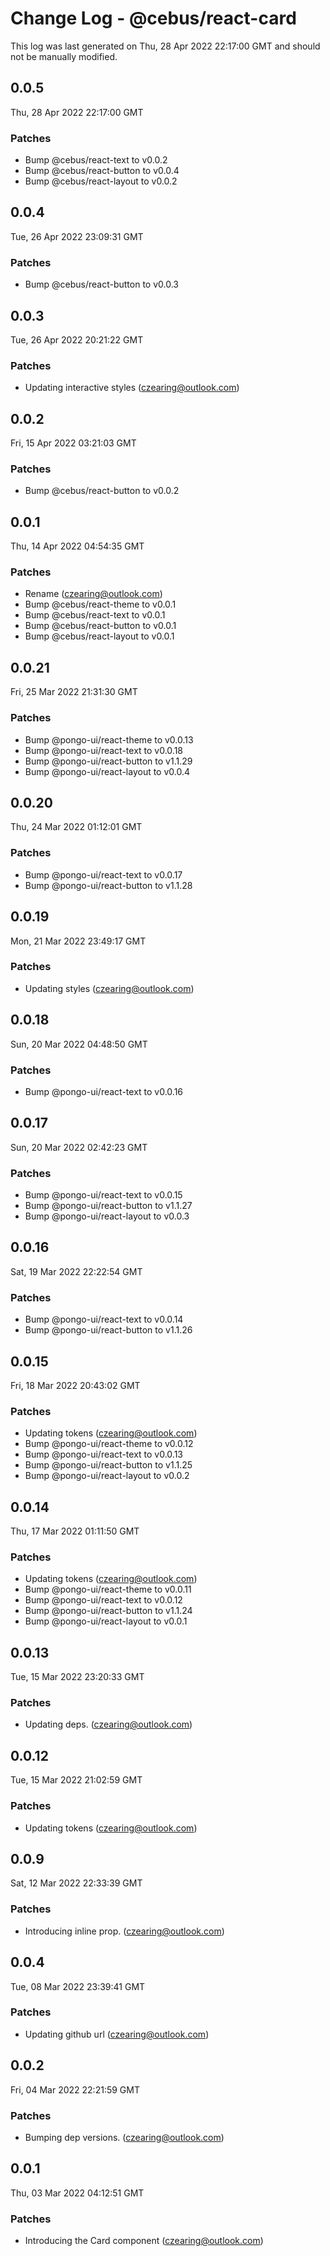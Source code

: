 # Change Log - @cebus/react-card

This log was last generated on Thu, 28 Apr 2022 22:17:00 GMT and should not be manually modified.

<!-- Start content -->

## 0.0.5

Thu, 28 Apr 2022 22:17:00 GMT

### Patches

- Bump @cebus/react-text to v0.0.2
- Bump @cebus/react-button to v0.0.4
- Bump @cebus/react-layout to v0.0.2

## 0.0.4

Tue, 26 Apr 2022 23:09:31 GMT

### Patches

- Bump @cebus/react-button to v0.0.3

## 0.0.3

Tue, 26 Apr 2022 20:21:22 GMT

### Patches

- Updating interactive styles (czearing@outlook.com)

## 0.0.2

Fri, 15 Apr 2022 03:21:03 GMT

### Patches

- Bump @cebus/react-button to v0.0.2

## 0.0.1

Thu, 14 Apr 2022 04:54:35 GMT

### Patches

- Rename (czearing@outlook.com)
- Bump @cebus/react-theme to v0.0.1
- Bump @cebus/react-text to v0.0.1
- Bump @cebus/react-button to v0.0.1
- Bump @cebus/react-layout to v0.0.1

## 0.0.21

Fri, 25 Mar 2022 21:31:30 GMT

### Patches

- Bump @pongo-ui/react-theme to v0.0.13
- Bump @pongo-ui/react-text to v0.0.18
- Bump @pongo-ui/react-button to v1.1.29
- Bump @pongo-ui/react-layout to v0.0.4

## 0.0.20

Thu, 24 Mar 2022 01:12:01 GMT

### Patches

- Bump @pongo-ui/react-text to v0.0.17
- Bump @pongo-ui/react-button to v1.1.28

## 0.0.19

Mon, 21 Mar 2022 23:49:17 GMT

### Patches

- Updating styles (czearing@outlook.com)

## 0.0.18

Sun, 20 Mar 2022 04:48:50 GMT

### Patches

- Bump @pongo-ui/react-text to v0.0.16

## 0.0.17

Sun, 20 Mar 2022 02:42:23 GMT

### Patches

- Bump @pongo-ui/react-text to v0.0.15
- Bump @pongo-ui/react-button to v1.1.27
- Bump @pongo-ui/react-layout to v0.0.3

## 0.0.16

Sat, 19 Mar 2022 22:22:54 GMT

### Patches

- Bump @pongo-ui/react-text to v0.0.14
- Bump @pongo-ui/react-button to v1.1.26

## 0.0.15

Fri, 18 Mar 2022 20:43:02 GMT

### Patches

- Updating tokens (czearing@outlook.com)
- Bump @pongo-ui/react-theme to v0.0.12
- Bump @pongo-ui/react-text to v0.0.13
- Bump @pongo-ui/react-button to v1.1.25
- Bump @pongo-ui/react-layout to v0.0.2

## 0.0.14

Thu, 17 Mar 2022 01:11:50 GMT

### Patches

- Updating tokens (czearing@outlook.com)
- Bump @pongo-ui/react-theme to v0.0.11
- Bump @pongo-ui/react-text to v0.0.12
- Bump @pongo-ui/react-button to v1.1.24
- Bump @pongo-ui/react-layout to v0.0.1

## 0.0.13

Tue, 15 Mar 2022 23:20:33 GMT

### Patches

- Updating deps. (czearing@outlook.com)

## 0.0.12

Tue, 15 Mar 2022 21:02:59 GMT

### Patches

- Updating tokens (czearing@outlook.com)

## 0.0.9

Sat, 12 Mar 2022 22:33:39 GMT

### Patches

- Introducing inline prop. (czearing@outlook.com)

## 0.0.4

Tue, 08 Mar 2022 23:39:41 GMT

### Patches

- Updating github url (czearing@outlook.com)

## 0.0.2

Fri, 04 Mar 2022 22:21:59 GMT

### Patches

- Bumping dep versions. (czearing@outlook.com)

## 0.0.1

Thu, 03 Mar 2022 04:12:51 GMT

### Patches

- Introducing the Card component (czearing@outlook.com)
